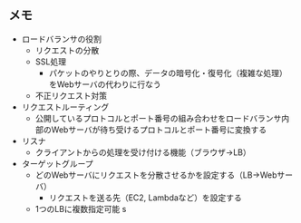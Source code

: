 ## メモ

- ロードバランサの役割
    - リクエストの分散
    - SSL処理
        - パケットのやりとりの際、データの暗号化・復号化（複雑な処理）をWebサーバの代わりに行なう
    - 不正リクエスト対策
- リクエストルーティング
    - 公開しているプロトコルとポート番号の組み合わせをロードバランサ内部のWebサーバが待ち受けるプロトコルとポート番号に変換する
- リスナ
    - クライアントからの処理を受け付ける機能（ブラウザ→LB）
- ターゲットグループ
    - どのWebサーバにリクエストを分散させるかを設定する（LB→Webサーバ）
        - リクエストを送る先（EC2, Lambdaなど）を設定する
    - 1つのLBに複数指定可能
s
